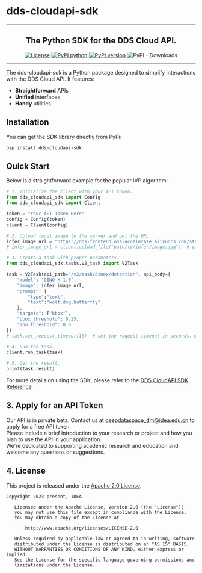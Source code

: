 # dds-cloudapi-sdk

---

<div align="center">
<p align="center">

<!-- prettier-ignore -->
**The Python SDK for the DDS Cloud API.**
---

<!-- prettier-ignore -->

[![License](https://img.shields.io/badge/License-Apache%202.0-blue.svg)](LICENSE)
[![PyPI python](https://img.shields.io/pypi/pyversions/dds-cloudapi-sdk)](https://pypi.org/project/dds-cloudapi-sdk)
[![PyPI version](https://img.shields.io/pypi/v/dds-cloudapi-sdk)](https://pypi.org/project/dds-cloudapi-sdk)
![PyPI - Downloads](https://img.shields.io/pypi/dm/dds-cloudapi-sdk)

</p>
</div>

---

The dds-cloudapi-sdk is a Python package designed to simplify interactions with the DDS Cloud API. It features:

- **Straightforward** APIs
- **Unified** interfaces
- **Handy** utilities

## Installation

You can get the SDK library directly from PyPi:

```shell
pip install dds-cloudapi-sdk
```

## Quick Start

Below is a straightforward example for the popular IVP algorithm:

```python
# 1. Initialize the client with your API token.
from dds_cloudapi_sdk import Config
from dds_cloudapi_sdk import Client

token = "Your API Token Here"
config = Config(token)
client = Client(config)

# 2. Upload local image to the server and get the URL.
infer_image_url = "https://dds-frontend.oss-accelerate.aliyuncs.com/static_files/playground/grounding_DINO-1.6/02.jpg"
# infer_image_url = client.upload_file("path/to/infer/image.jpg")  # you can also upload local file for processing

# 3. Create a task with proper parameters.
from dds_cloudapi_sdk.tasks.v2_task import V2Task

task = V2Task(api_path="/v2/task/dinox/detection", api_body={
    "model": "DINO-X-1.0",
    "image": infer_image_url,
    "prompt": {
        "type":"text",
        "text":"wolf.dog.butterfly"
    },
    "targets": ["bbox"],
    "bbox_threshold": 0.25,
    "iou_threshold": 0.8
})
# task.set_request_timeout(10)  # set the request timeout in seconds，default is 5 seconds

# 4. Run the task.
client.run_task(task)

# 5. Get the result.
print(task.result)

```

For more details on using the SDK, please refer to the [DDS CloudAPI SDK Reference](https://cloudapi-sdk.deepdataspace.com)

## 3. Apply for an API Token
Our API is in private beta. Contact us at [deepdataspace_dm@idea.edu.cn](mailto:deepdataspace_dm@idea.edu.cn) to apply for a free API token.  
Please include a brief introduction to your research or project and how you plan to use the API in your application.  
We're dedicated to supporting academic research and education and welcome any questions or suggestions.

## 4. License

This project is released under
the [Apache 2.0 License](https://github.com/deepdataspace/dds-cloudapi-sdk/blob/main/LICENSE).

```text
Copyright 2023-present, IDEA

   Licensed under the Apache License, Version 2.0 (the "License");
   you may not use this file except in compliance with the License.
   You may obtain a copy of the License at

       http://www.apache.org/licenses/LICENSE-2.0

   Unless required by applicable law or agreed to in writing, software
   distributed under the License is distributed on an "AS IS" BASIS,
   WITHOUT WARRANTIES OR CONDITIONS OF ANY KIND, either express or implied.
   See the License for the specific language governing permissions and
   limitations under the License.
```
